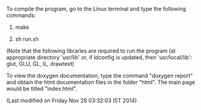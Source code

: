 To compile the program, go to the Linux terminal and type the following commands:

1. make

2. sh run.sh

(Note that the following libraries are required to run the program (at appropriate directory 'usr/lib' or, if ldconfig is updated, then 'usr/local/lib': glut, GLU, GL, IL, drawtext)

To view the doxygen documentation, type the command "doxygen report" and obtain the html documentation files in the folder "html". The main page would be titled "index.html".

(Last modified on Friday Nov 28 03:32:03 IST 2014)
